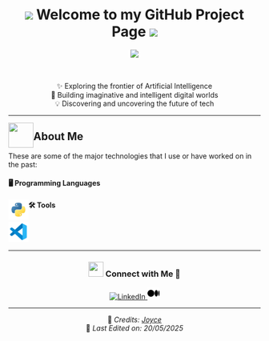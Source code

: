 <h1 align="center">
  <img src="https://media.giphy.com/media/hvRJCLFzcasrR4ia7z/giphy.gif" width="35" />
  Welcome to my GitHub Project Page
  <img src="https://media.giphy.com/media/hvRJCLFzcasrR4ia7z/giphy.gif" width="35" />
</h1>

<p align="center">
  <img src="https://readme-typing-svg.herokuapp.com?font=Dancing+Script&size=40&pause=1000&color=DA70D6&center=true&vCenter=true&width=550&lines=✨+Fantasy+of+AI+with+Code+✨" />
</p>

<br>

<p align="center">
  ✨ Exploring the frontier of Artificial Intelligence  
  <br>🚀 Building imaginative and intelligent digital worlds  
  <br>💡 Discovering and uncovering the future of tech  
</p>

---

<!-- About Me Section -->
<img align="left" src="https://user-images.githubusercontent.com/63050133/156777293-72a6e681-2582-4a9d-ad92-09d1181d47c7.gif" width="50px" height="50px" />
<h2> About Me</h2>

<p>These are some of the major technologies that I use or have worked on in the past:</p>

#### 🖥️ Programming Languages
  <img align="Left" alt="Python" width="40px" src="https://raw.githubusercontent.com/github/explore/master/topics/python/python.png" />
</p>

#### 🛠️ Tools
<p>
  <img title="VS Code" alt="VS Code" width="40px" src="Github_Image/icons8-visual-studio-code-2019-48.png" />
</p>

---

<!-- Connect With Me Section -->
<h3 align="center">
  <img src="https://media.giphy.com/media/iY8CRBdQXODJSCERIr/giphy.gif" width="30" height="30" />
  Connect with Me 🤝
</h3>

<p align="center">
  <a href="https://www.linkedin.com/in/joyceyeo-ds/" target="_blank">
    <img src="https://img.icons8.com/doodle/40/000000/linkedin--v2.png" alt="LinkedIn" />
  </a>

  <a href="https://medium.com/@joyceyeods22" target="_blank">
    <img src="Github_Image/medium.png" width="24px" alt="Medium icon" />
  </a>
</p>

---

<p align="center">
  📝 <i>Credits: <a href="https://github.com/joyceDS22">Joyce</a></i>  
  <br>
  📅 <i>Last Edited on: 20/05/2025</i>
</p>
